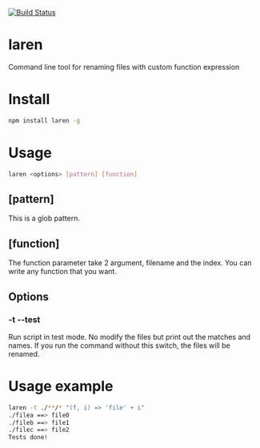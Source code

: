 [![Build Status](https://travis-ci.org/devmetal/laren.svg?branch=master)](https://travis-ci.org/devmetal/laren)

<!-- TITLE/ -->

<h1>laren</h1>

<!-- /TITLE -->


<!-- DESCRIPTION/ -->

Command line tool for renaming files with custom function expression

<!-- /DESCRIPTION -->


<h1>Install</h1>

```bash
npm install laren -g
```

<h1>Usage</h1>

```bash
laren <options> [pattern] [function]
```

<h2>[pattern]</h2>
This is a glob pattern.

<h2>[function]</h2>
The function parameter take 2 argument, filename and the index. You can write any function that you want.

<h2>Options</h2>

<h3>-t --test</h3>
Run script in test mode. No modify the files but print out the matches and names. If you run the command without this switch,
the files will be renamed.

<h1>Usage example</h1>

```bash
laren -t ./**/* "(f, i) => 'file' + i"
./filea ==> file0
./fileb ==> file1
./filec ==> file2
Tests done!
```
